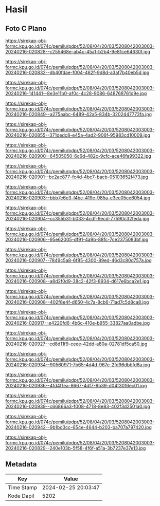 # Hasil

## Foto C Plano

https://sirekap-obj-formc.kpu.go.id/074c/pemilu/pdpr/52/08/04/20/03/5208042003003-20240216-020828--c255468e-ab4c-45a1-b2b4-9e81ce64630f.jpg

https://sirekap-obj-formc.kpu.go.id/074c/pemilu/pdpr/52/08/04/20/03/5208042003003-20240216-020832--db40fdae-f004-462f-9d8d-a3af7b40eb5d.jpg

https://sirekap-obj-formc.kpu.go.id/074c/pemilu/pdpr/52/08/04/20/03/5208042003003-20240216-141441--8e3e11b0-af0c-4c28-9086-648768761d9e.jpg

https://sirekap-obj-formc.kpu.go.id/074c/pemilu/pdpr/52/08/04/20/03/5208042003003-20240216-020849--a275aabc-6489-42a5-834b-3202447773fa.jpg

https://sirekap-obj-formc.kpu.go.id/074c/pemilu/pdpr/52/08/04/20/03/5208042003003-20240216-020855--371dedc8-e45a-4ad2-906f-95983cd10009.jpg

https://sirekap-obj-formc.kpu.go.id/074c/pemilu/pdpr/52/08/04/20/03/5208042003003-20240216-020900--64505050-6c6d-482c-9cfc-ace46fa99322.jpg

https://sirekap-obj-formc.kpu.go.id/074c/pemilu/pdpr/52/08/04/20/03/5208042003003-20240216-020901--bc2ac877-fc4d-4bc7-bacb-05103652f473.jpg

https://sirekap-obj-formc.kpu.go.id/074c/pemilu/pdpr/52/08/04/20/03/5208042003003-20240216-020903--bbb7e6e3-f4bc-419e-985a-e3ec05ce6054.jpg

https://sirekap-obj-formc.kpu.go.id/074c/pemilu/pdpr/52/08/04/20/03/5208042003003-20240216-020904--cc355b31-b033-4cdf-9ecd-77590c32feda.jpg

https://sirekap-obj-formc.kpu.go.id/074c/pemilu/pdpr/52/08/04/20/03/5208042003003-20240216-020906--95e62005-df91-4a9b-88fc-7ce2375083bf.jpg

https://sirekap-obj-formc.kpu.go.id/074c/pemilu/pdpr/52/08/04/20/03/5208042003003-20240216-020907--7849c5a8-6f85-4300-89ed-46d3c80d757a.jpg

https://sirekap-obj-formc.kpu.go.id/074c/pemilu/pdpr/52/08/04/20/03/5208042003003-20240216-020908--a8d2f0d9-38c2-42f3-8934-d617e6bca2e1.jpg

https://sirekap-obj-formc.kpu.go.id/074c/pemilu/pdpr/52/08/04/20/03/5208042003003-20240216-020908--402f8e4f-d650-4c7a-8cb6-71ad7c5d8ca8.jpg

https://sirekap-obj-formc.kpu.go.id/074c/pemilu/pdpr/52/08/04/20/03/5208042003003-20240216-020917--e4220fd6-4b6c-410e-b955-33827aa0adbe.jpg

https://sirekap-obj-formc.kpu.go.id/074c/pemilu/pdpr/52/08/04/20/03/5208042003003-20240216-020927--cd8d11f9-ceee-42dd-a80a-02781df5ca50.jpg

https://sirekap-obj-formc.kpu.go.id/074c/pemilu/pdpr/52/08/04/20/03/5208042003003-20240216-020934--90560971-7b65-4d4d-967e-2fd96dbbfd6a.jpg

https://sirekap-obj-formc.kpu.go.id/074c/pemilu/pdpr/52/08/04/20/03/5208042003003-20240216-020936--4fd4f1ea-8667-4df7-9b39-d04f30f6ec01.jpg

https://sirekap-obj-formc.kpu.go.id/074c/pemilu/pdpr/52/08/04/20/03/5208042003003-20240216-020939--c66866a3-f008-4718-8e83-402f3d2501a0.jpg

https://sirekap-obj-formc.kpu.go.id/074c/pemilu/pdpr/52/08/04/20/03/5208042003003-20240216-020942--9b1bd3cc-654e-4644-b203-ba707a797420.jpg

https://sirekap-obj-formc.kpu.go.id/074c/pemilu/pdpr/52/08/04/20/03/5208042003003-20240216-020829--240e103b-5f58-4f6f-a51a-3b7237e37e13.jpg


## Metadata

| Key        | Value               |
| ---------- | ------------------- |
| Time Stamp | 2024-02-25 20:03:47 |
| Kode Dapil | 5202                |



